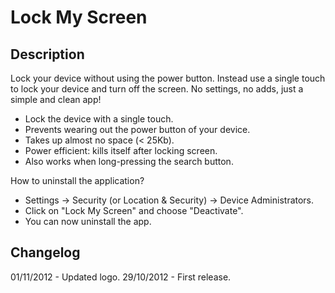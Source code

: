 Lock My Screen
==============

Description
-----------

Lock your device without using the power button. Instead use a single touch
to lock your device and turn off the screen. No settings, no adds, just a simple and clean app!

* Lock the device with a single touch.
* Prevents wearing out the power button of your device.
* Takes up almost no space (< 25Kb).
* Power efficient: kills itself after locking screen.
* Also works when long-pressing the search button.

How to uninstall the application?
* Settings -> Security (or Location & Security) -> Device Administrators.
* Click on "Lock My Screen" and choose "Deactivate".
* You can now uninstall the app.

Changelog
---------
01/11/2012 - Updated logo.
29/10/2012 - First release.

